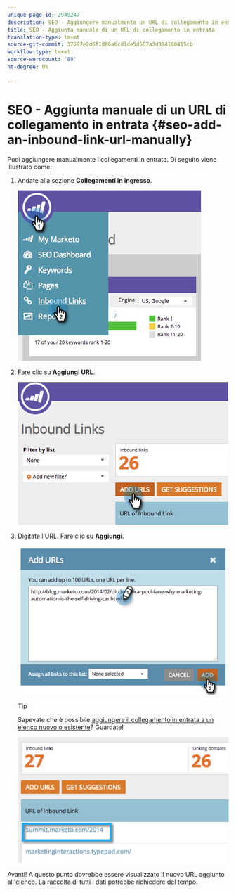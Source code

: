 ```yaml
---
unique-page-id: 2949247
description: SEO - Aggiungere manualmente un URL di collegamento in entrata - Documenti Marketo - Documentazione prodotto
title: SEO - Aggiunta manuale di un URL di collegamento in entrata
translation-type: tm+mt
source-git-commit: 37697e2d6f1d86a6cd1de5d567a3d384160415cb
workflow-type: tm+mt
source-wordcount: '89'
ht-degree: 0%

---
```



# SEO - Aggiunta manuale di un URL di collegamento in entrata {#seo-add-an-inbound-link-url-manually}

Puoi aggiungere manualmente i collegamenti in entrata. Di seguito viene illustrato come:

1. Andate alla sezione **Collegamenti in ingresso**.

   ![](assets/image2014-9-18-13-3a40-3a3.png)

1. Fare clic su **Aggiungi URL**.

   ![](assets/image2014-9-18-13-3a40-3a8.png)

1. Digitate l’URL. Fare clic su **Aggiungi**.

   ![](assets/image2014-9-18-13-3a40-3a32.png)

   >[!TIP]
   >
   >Sapevate che è possibile [aggiungere il collegamento in entrata a un elenco nuovo o esistente](/help/marketo/product-docs/additional-apps/seo/understanding-seo/seo-managing-lists.md)? Guardate!

   ![](assets/image2014-9-18-13-3a41-3a14.png)

Avanti! A questo punto dovrebbe essere visualizzato il nuovo URL aggiunto all&#39;elenco. La raccolta di tutti i dati potrebbe richiedere del tempo.

